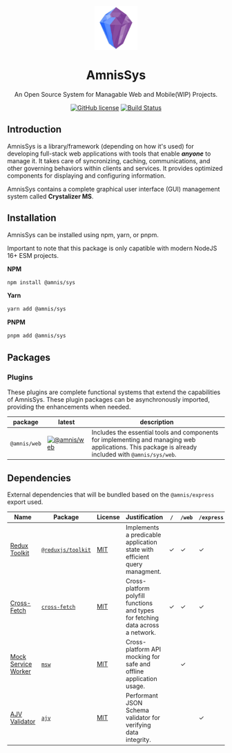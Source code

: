 <div align="center">
  <img src="./res/amnis-sys-logo-256.webp" alt="Amnis Sys" width="100" height="100">
  <h1 align="center">AmnisSys</h1>
  <p align="center">An Open Source System for Managable Web and Mobile(WIP) Projects.</p>

  [![GitHub license](https://img.shields.io/github/license/amnis-dev/amnis-sys)](https://github.com/amnis-dev/amnis-sys/blob/main/LICENSE)
  [![Build Status](https://img.shields.io/github/actions/workflow/status/amnis-dev/amnis-sys/integrity-check.yml?label=Integrity%20Check)](https://github.com/amnis-dev/amnis-sys/actions)

</div>

## Introduction

AmnisSys is a library/framework (depending on how it's used) for developing full-stack web applications with tools that enable **_anyone_** to manage it. It takes care of syncronizing, caching, communications, and other governing behaviors within clients and services. It provides optimized components for displaying and configuring information.

AmnisSys contains a complete graphical user interface (GUI) management system called **Crystalizer MS**.

## Installation

AmnisSys can be installed using npm, yarn, or pnpm.

Important to note that this package is only capatible with modern NodeJS 16+ ESM projects.

**NPM**
```sh
npm install @amnis/sys
```

**Yarn**
```sh
yarn add @amnis/sys
```

**PNPM**
```sh
pnpm add @amnis/sys
```

## Packages

### Plugins

These plugins are complete functional systems that extend the capabilities of AmnisSys. These plugin packages can be asynchronously imported, providing the enhancements when needed.

| package | latest | description |
| --- | --- | --- |
| `@amnis/web` | [![@amnis/web](https://img.shields.io/npm/v/@amnis/web)](https://www.npmjs.com/package/@amnis/web) | Includes the essential tools and components for implementing and managing web applications. This package is already included with `@amnis/sys/web`. |

## Dependencies

External dependencies that will be bundled based on the `@amnis/express` export used.

| Name | Package | License | Justification | `/` | `/web` | `/express` |
| --- | --- | --- | --- | --- | --- | --- |
| [Redux Toolkit](https://redux-toolkit.js.org/) | [`@reduxjs/toolkit`](https://github.com/reduxjs/redux-toolkit) | [MIT](https://github.com/reduxjs/redux-toolkit/blob/master/LICENSE) | Implements a predicable application state with efficient query managment. | &check; | &check; | &check; |
| [Cross-Fetch](https://github.com/lquixada/cross-fetch) | [`cross-fetch`](https://github.com/lquixada/cross-fetch) | [MIT](https://github.com/lquixada/cross-fetch/blob/v4.x/LICENSE) | Cross-platform polyfill functions and types for fetching data across a network. | &check; | &check; | &check; | 
| [Mock Service Worker](https://mswjs.io/) | [`msw`](https://github.com/mswjs/msw) | [MIT](https://github.com/mswjs/msw/blob/main/LICENSE.md) | Cross-platform API mocking for safe and offline application usage. | | &check; | | 
| [AJV Validator](https://ajv.js.org/) | [`ajv`](https://github.com/ajv-validator/ajv) | [MIT](https://github.com/ajv-validator/ajv/blob/master/LICENSE) | Performant JSON Schema validator for verifying data integrity. | | | &check; |